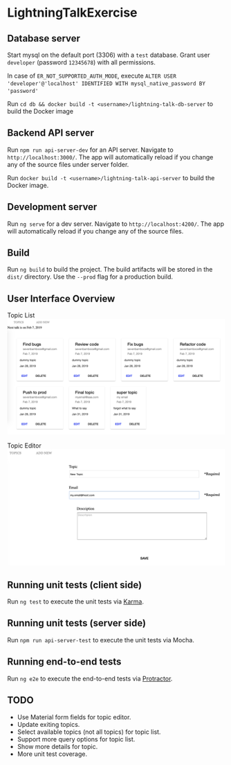 # LightningTalkExercise

## Database server
Start mysql on the default port (3306) with a `test` database. Grant user `developer` (password `12345678`) with all permissions.

In case of `ER_NOT_SUPPORTED_AUTH_MODE`, execute `ALTER USER 'developer'@'localhost' IDENTIFIED WITH mysql_native_password BY 'password'`

Run `cd db && docker build -t <username>/lightning-talk-db-server` to build the Docker image

## Backend API server

Run `npm run api-server-dev` for an API server. Navigate to `http://localhost:3000/`. The app will automatically reload if you change any of the source files under server folder.

Run `docker build -t <username>/lightning-talk-api-server` to build the Docker image.

## Development server

Run `ng serve` for a dev server. Navigate to `http://localhost:4200/`. The app will automatically reload if you change any of the source files.

## Build

Run `ng build` to build the project. The build artifacts will be stored in the `dist/` directory. Use the `--prod` flag for a production build.

## User Interface Overview

Topic List
![Topic List](./img/topic-list.png)

Topic Editor
![Topic Editor](./img/topic-editor.png)

## Running unit tests (client side)

Run `ng test` to execute the unit tests via [Karma](https://karma-runner.github.io).

## Running unit tests (server side)

Run `npm run api-server-test` to execute the unit tests via Mocha.

## Running end-to-end tests

Run `ng e2e` to execute the end-to-end tests via [Protractor](http://www.protractortest.org/).

## TODO

* Use Material form fields for topic editor.
* Update exiting topics.
* Select available topics (not all topics) for topic list.
* Support more query options for topic list.
* Show more details for topic.
* More unit test coverage.
